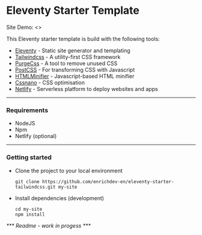 # Eleventy Starter Template 



Site Demo: <>

This Eleventy starter template is build with the following tools:

- [Eleventy](https://www.11ty.dev/) - Static site generator and templating
- [Tailwindcss](https://tailwindcss.com/) - A utility-first CSS framework
- [PurgeCss](https://purgecss.com/) - A tool to remove unused CSS
- [PostCSS](https://postcss.org/) - For transforming CSS with Javascript
- [HTMLMinifier](https://github.com/kangax/html-minifier) - Javascript-based HTML minifier
- [Cssnano](https://cssnano.co/) - CSS optimisation
- [Netlify](https://www.netlify.com/) - Serverless platform to deploy websites and apps

---

### Requirements
- NodeJS
- Npm
- Netlify (optional)

---
### Getting started


- Clone the project to your local environment
  
  ```
  git clone https://github.com/enrichdev-en/eleventy-starter-tailwindcss.git my-site
  ```
- Install dependencies (development)
  ```
  cd my-site
  npm install
  ```


_*** Readme - work in progess ***_
